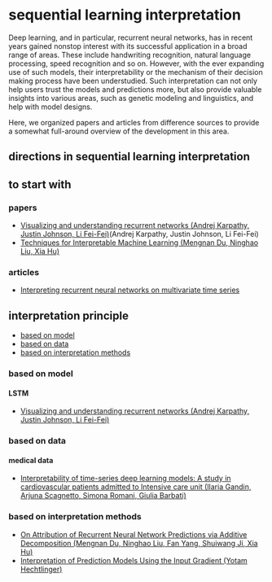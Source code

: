 # sequential learning interpretation
Deep learning, and in particular, recurrent neural networks, has in recent years gained nonstop interest with its successful application in a broad range of areas. These include handwriting recognition, natural language processing, speed recognition and so on. However, with the ever expanding use of such models, their interpretability or the mechanism of their decision making process have been understudied. Such interpretation can not only help users trust the models and predictions more, but also provide valuable insights into various areas, such as genetic modeling and linguistics, and help with model designs.

Here, we organized papers and articles from difference sources to provide a somewhat full-around overview of the development in this area.

## directions in sequential learning interpretation


## to start with
### papers
- [Visualizing and understanding recurrent networks (Andrej Karpathy, Justin Johnson, Li Fei-Fei)](https://arxiv.org/pdf/1506.02078.pdf?ref=https://codemonkey.link)(Andrej Karpathy, Justin Johnson, Li Fei-Fei)
- [Techniques for Interpretable Machine Learning (Mengnan Du, Ninghao Liu, Xia Hu)](https://arxiv.org/pdf/1808.00033.pdf)


### articles
- [Interpreting recurrent neural networks on multivariate time series](https://towardsdatascience.com/interpreting-recurrent-neural-networks-on-multivariate-time-series-ebec0edb8f5a)


## interpretation principle
- [based on model](#based-on-model)
- [based on data](#based-on-data)
- [based on interpretation methods](#based-on-interpretation-methods)



### based on model
#### LSTM
- [Visualizing and understanding recurrent networks (Andrej Karpathy, Justin Johnson, Li Fei-Fei)](https://arxiv.org/pdf/1506.02078.pdf?ref=https://codemonkey.link)


### based on data
#### medical data
- [Interpretability of time-series deep learning models: A study in cardiovascular patients admitted to Intensive care unit (Ilaria Gandin, Arjuna Scagnetto, Simona Romani, Giulia Barbati)](https://www.sciencedirect.com/science/article/pii/S1532046421002057)


### based on interpretation methods
- [On Attribution of Recurrent Neural Network Predictions via Additive Decomposition (Mengnan Du, Ninghao Liu, Fan Yang, Shuiwang Ji, Xia Hu)](https://arxiv.org/pdf/1903.11245.pdf)
- [Interpretation of Prediction Models Using the Input Gradient (Yotam Hechtlinger)](https://arxiv.org/pdf/1611.07634.pdf?ref=https://githubhelp.com)



